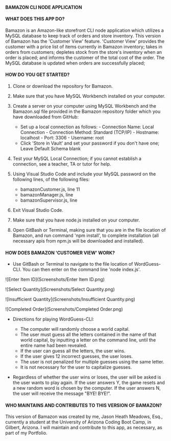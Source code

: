 #### BAMAZON CLI NODE APPLICATION

#### __WHAT DOES THIS APP DO?__

Bamazon is an Amazon-like storefront CLI node application which utilizes a MySQL database to keep track of orders and store inventory. This version of Bamazon has the 'Customer View' feature. 'Customer View' provides the customer with a price list of items currently in Bamazon inventory; takes in orders from customers; depletes stock from the store's inventory when an order is placed; and informs the customer of the total cost of the order. The MySQL database is updated when orders are successfully placed;

#### __HOW DO YOU GET STARTED?__

1. Clone or download the repository for Bamazon.

2. Make sure that you have MySQL Workbench installed on your computer.

3. Create a server on your computer using MySQL Workbench and the Bamazon.sql file provided in the Bamazon repository folder which you have downloaded from GitHub:

    - Set up a local connection as follows:
          - Connection Name: Local Connection
          - Connection Method: Standard (TCP/IP)
          - Hostname: localhost
          - Port: 3306
          - Username: root
   - Click 'Store in Vault' and set your password if you don't have one; Leave Default Schema blank

4. Test your MySQL Local Connection; if you cannot establish a connection, see a teacher, TA or tutor for help.

5. Using Visual Studio Code and include your MySQL password on the following lines, of the following files: 

    - bamazonCustomer.js, line 11
    - bamazonManager.js, line
    - bamazonSupervisor.js, line

6. Exit Visual Studio Code.

7. Make sure that you have node.js installed on your computer.

8. Open GitBash or Terminal, making sure that you are in the file location of Bamazon, and run command 'npm install', to complete installation (all necessary apis from npm.js will be downloaded and installed). 

#### __HOW DOES BAMAZON 'CUSTOMER VIEW' WORK?__

* Use GitBash or Terminal to navigate to the file location of WordGuess-CLI. You can then enter on the command line 'node index.js'. 

![Enter Item ID](Screenshots/Enter Item ID.png)

![Select Quantity](Screenshots/Select Quantity.png)

![Insufficient Quantity](Screenshots/Insufficient Quantity.png)

![Completed Order](Screenshots/Completed Order.png)

* Directions for playing WordGuess-CLI:

  - The computer will randomly choose a world capital.
  - The user must guess all the letters contained in the name of that world capital, by inputting a letter on the command line, until the entire name had been revealed.
  - If the user can guess all the letters, the user wins.
  - If the user gives 12 incorrect guesses, the user loses.
  - The user is not penalized for multiple guesses using the same letter.
  - It is not necessary for the user to capitalize guesses.

* Regardless of whether the user wins or loses, the user will be asked is the user wants to play again. If the user answers Y, the game resets and a new random word is chosen by the computer. If the user answers N, the user will receive the message "BYE! BYE!".

#### __WHO MAINTAINS AND CONTRIBUTES TO THIS VERSION OF BAMAZON?__

This version of Bamazon was created by me, Jason Heath Meadows, Esq., currently a student at the University of Arizona Coding Boot Camp, in Gilbert, Arizona. I will maintain and contribute to this app, as necessary, as part of my Portfolio.